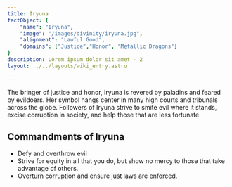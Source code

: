 ```yaml
---
title: Iryuna
factObject: {
    "name": "Iryuna",
    "image": "/images/divinity/iryuna.jpg",
    "alignment": "Lawful Good",
    "domains": ["Justice","Honor", "Metallic Dragons"]
}
description: Lorem ipsum dolor sit amet - 2
layout: ../../layouts/wiki_entry.astro

---
```


The bringer of justice and honor, Iryuna is revered by paladins and feared by evildoers. Her symbol hangs center in many high courts and tribunals across the globe. Followers of Iryuna strive to smite evil where it stands, excise corruption in society, and help those that are less fortunate. 

## Commandments of Iryuna
* Defy and overthrow evil
* Strive for equity in all that you do, but show no mercy to those that take advantage of others. 
* Overturn corruption and ensure just laws are enforced.
